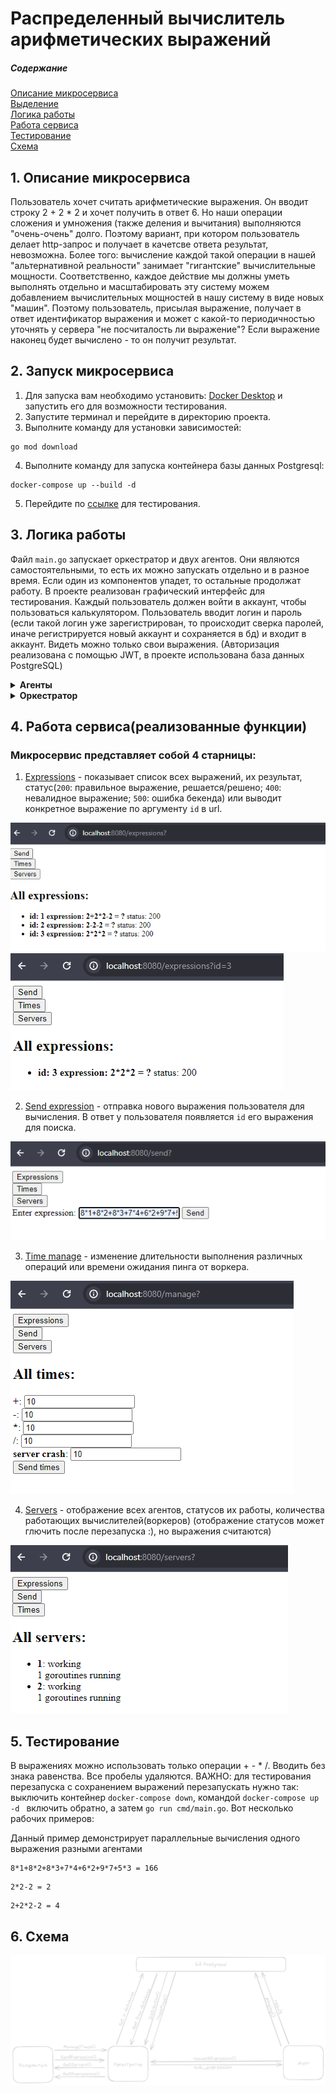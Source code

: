 # Распределенный вычислитель арифметических выражений

##### Содержание  
[Описание микросервиса](#header)  
[Выделение](#start)  
[Логика работы](#logic)  
[Работа сервиса](#Work)  
[Тестирование](#testing)  
[Схема](#schema)

<a name="header"><h2> 1. Описание микросервиса </h2></a>

Пользователь хочет считать арифметические выражения. Он вводит строку 2 + 2 * 2 и хочет получить в ответ 6. Но наши операции сложения и умножения (также деления и вычитания) выполняются "очень-очень" долго. Поэтому вариант, при котором пользователь делает http-запрос и получает в качетсве ответа результат, невозможна. Более того: вычисление каждой такой операции в нашей "альтернативной реальности" занимает "гигантские" вычислительные мощности. Соответственно, каждое действие мы должны уметь выполнять отдельно и масштабировать эту систему можем добавлением вычислительных мощностей в нашу систему в виде новых "машин". Поэтому пользователь, присылая выражение, получает в ответ идентификатор выражения и может с какой-то периодичностью уточнять у сервера "не посчиталость ли выражение"? Если выражение наконец будет вычислено - то он получит результат.

<a name="start"><h2> 2. Запуск микросервиса </h2></a>

1. Для запуска вам необходимо установить: [Docker Desktop](https://www.docker.com/products/docker-desktop/) и запустить его для возможности тестирования.
2. Запустите терминал и перейдите в директорию проекта.
3. Выполните команду для установки зависимостей:
```
go mod download
```
4. Выполните команду для запуска контейнера базы данных Postgresql:
```
docker-compose up --build -d
```
5. Перейдите по [ссылке](http://localhost:8080/expressions) для тестирования.

<a name="logic"><h2> 3. Логика работы </h2></a>
 Файл ```main.go``` запускает оркестратор и двух агентов. Они являются самостоятельными, то есть их можно запускать отдельно и в разное время. Если один из компонентов упадет, то остальные продолжат работу. В проекте реализован графический интерфейс для тестирования. Каждый пользователь должен войти в аккаунт, чтобы пользоваться калькулятором. Пользователь вводит логин и пароль (если такой логин уже зарегистрирован, то происходит сверка паролей, иначе регистрируется новый аккаунт и сохраняется в бд) и входит в аккаунт. Видеть можно только свои выражения. (Авторизация реализована с помощью JWT, в проекте использована база данных PostgreSQL)


<details>
<summary><b> Агенты </b></summary>

Агенты запускаются по-одному с аргументом ```goroutines``` - максимальное количество вычислителей(горутин). При запуске агент записывает себя в базу серверов-вычислителей и сразу начинает работать функция ```pinging()``` - раз в определенный промежуток времени отправляет в базу данных свой пинг. Затем, раз в секунду, если имеются свободные вычислители, агент отправляет ```Get``` запрос выражения оркестратору. Если получает его, то начинает параллельно выполнять. После вычисления он записывает результат в базу данных.
(В проекте реализован мониторинг запущенных вычислителей и статусов самих агнетов)
</details>

<details>
<summary><b> Оркестратор </b></summary>
Оркестратор является веб-приложением: он обрабатывет новые параметры времени(```manage time```) и выражения(```send expression```) и отправляет их в базу данных или берет из нее данные для отображения пользователю. Также оркестратор обрабатывает запросы агентов на новые выражения: он берет из таблицы выражения нерешенные выражения из бд и возвращает агентам, запуская горутину, которая отслеживает, чтобы выражение было решено за выбранное пользователем время. Также на оркестраторе запущена горутина, которая проверяет, что сервера-агенты присылают пинги, иначе оркестратор меняет их статус на ```dead```.
</details>

<a name="Work"><h2> 4. Работа сервиса(реализованные функции) </h2></a>

### Микросервис представляет собой 4 старницы:
1. [Expressions](http://localhost:8080/expressions) - показывает список всех выражений, их результат, статус(```200```: правильное выражение, решается/решено; ```400```: невалидное выражение; ```500```: ошибка бекенда) или выводит конкретное выражение по аргументу ```id``` в url.

![expressions](img/expressions.png)![expression](img/expression.png)

2. [Send expression](http://localhost:8080/send) - отправка нового выражения пользователя для вычисления. В ответ у пользователя появляется ```id``` его выражения для поиска.

![send](img/send.png)

3. [Time manage](http://localhost:8080/manage) - изменение длительности выполнения различных операций или времени ожидания пинга от воркера.

![manage](img/manage_time.png)

4. [Servers](http://localhost:8080/servers) - отображение всех агентов, статусов их работы, количества работающих вычислителей(воркеров)
   (отображение статусов может глючить после перезапуска :), но выражения считаются)

![servers](img/servers.png)

<a name="testing"><h2> 5. Тестирование </h2></a>
В выражениях можно использовать только операции + - * /. Вводить без знака равенства. Все пробелы удаляются.
ВАЖНО: для тестирования перезапуска с сохранением выражений перезапускать нужно так: выключить контейнер ``` docker-compose down ```,  командой ``` docker-compose up -d  ``` включить обратно, а затем ``` go run cmd/main.go ```.
Вот несколько рабочих примеров:

Данный пример демонстрирует параллельные вычисления одного выражения разными агентами
```
8*1+8*2+8*3+7*4+6*2+9*7+5*3 = 166
```

```
2*2-2 = 2
```

```
2+2*2-2 = 4
```


<a name="schema"><h2> 6. Схема </h2></a>
![servers](img/scheme.png)
